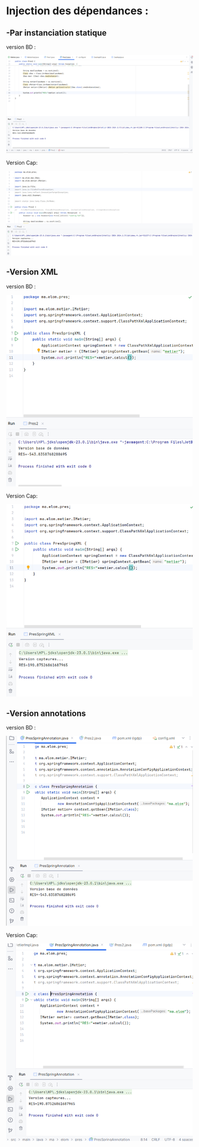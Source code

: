 #   Injection des dépendances :


## **-Par instanciation statique**
version BD :

![vr-bd](Capture/vr-bd.png)

Version Cap:

![vr-cap](Capture/vr-capture.png)
## **-Version XML**
version BD :

![vr-bd](Capture/xml-vr-bd.png)

Version Cap:

![vr-cap](Capture/xml-vs-cap.png)
## **-Version annotations**
version BD :

![vr-bd](Capture/vr-spring-bd.png)

Version Cap:

![vr-cap](Capture/cap-spring.png)
